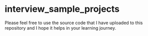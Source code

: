 # interview_sample_projects

Please feel free to use the source code that I have uploaded to this repository and I hope it helps in your learning journey.
